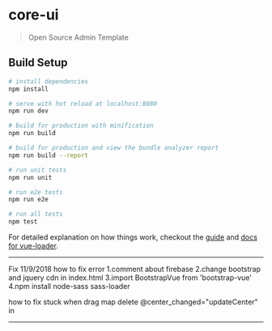 # core-ui

> Open Source Admin Template

## Build Setup

``` bash
# install dependencies
npm install

# serve with hot reload at localhost:8080
npm run dev

# build for production with minification
npm run build

# build for production and view the bundle analyzer report
npm run build --report

# run unit tests
npm run unit

# run e2e tests
npm run e2e

# run all tests
npm test
```

For detailed explanation on how things work, checkout the [guide](http://vuejs-templates.github.io/webpack/) and [docs for vue-loader](http://vuejs.github.io/vue-loader).

_____________________________________________________________
Fix 11/9/2018
how to fix error
1.comment about firebase
2.change bootstrap and jquery cdn in index.html
3.import BootstrapVue from 'bootstrap-vue'
4.npm install node-sass sass-loader

how to fix stuck when drag map
  delete @center_changed="updateCenter" in <gmap-map> 
_____________________________________________________________
